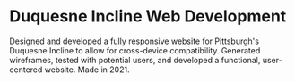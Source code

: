 # Duquesne Incline Web Development
Designed and developed a fully responsive website for Pittsburgh's Duquesne Incline to allow for cross-device compatibility. Generated wireframes, tested with potential users, and developed a functional, user-centered website.
Made in 2021.
